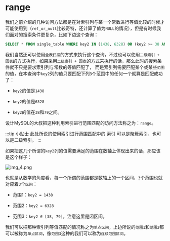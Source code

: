 # range

我们之前介绍的几种访问方法都是在对索引列与某一个常数进行等值比较的时候才可能使用到（`ref_or_null`比较奇特，还计算了值为`NULL`的情况），但是有时候我们面对的搜索条件更复杂，比如下边这个查询：

```sql
SELECT * FROM single_table WHERE key2 IN (1438, 6328) OR (key2 >= 38 AND key2 <= 79);

```

我们当然还可以使用`全表扫描`的方式来执行这个查询，不过也可以使用`二级索引 + 回表`的方式执行，如果采用`二级索引 + 回表`的方式来执行的话，那么此时的搜索条件就不只是要求索引列与常数的等值匹配了，
而是索引列需要匹配某个或某些`范围`的值，在本查询中`key2`列的值只要匹配下列`3`个范围中的任何一个就算是匹配成功了：

* `key2`的值是`1438`

* `key2`的值是`6328`

* `key2`的值在`38`和`79`之间。

设计MySQL的大叔把这种利用索引进行范围匹配的访问方法称之为：`range`。

:::tip 小贴士
此处所说的使用索引进行范围匹配中的 索引 可以是聚簇索引，也可以是二级索引。
:::

如果把这几个所谓的`key2`列的值需要满足的范围在数轴上体现出来的话，那应该是这个样子：

![img_4.png](/数据库/MySQL/单表访问方法/img_4.png)

也就是从数学的角度看，每一个所谓的范围都是数轴上的一个区间，`3`个范围也就对应着`3`个`区间`：

* 范围1：`key2 = 1438`

* 范围2：`key2 = 6328`

* 范围3：`key2 ∈ [38, 79]`，注意这里是闭区间。

我们可以把那种索引列等值匹配的情况称之为`单点区间`，上边所说的`范围1`和`范围2`都可以被称为`单点区间`，像`范围3`这种的我们可以称为`连续范围区间`。
